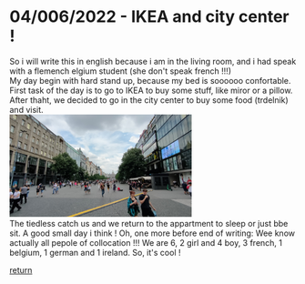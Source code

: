 # 04/006/2022 - IKEA and city center !
So i will write this in english because i am in the living room, and i had speak with a flemench elgium student (she don't speak french !!!)  
My day begin with hard stand up, because my bed is soooooo confortable. First task of the day is to go to IKEA to buy some stuff, like miror or a pillow. After thaht, we decided to go in the city center to buy some food (trdelnik) and visit.  
<img src="../../images/place_du_musee.jpg" alt="grand rue avec un musée au fond" width="320">  
The tiedless catch us and we return to the appartment to sleep or just bbe sit. A good small day i think ! 
Oh, one more before end of writing: Wee know actually all pepole of collocation !!! We are 6, 2 girl and 4 boy, 3 french, 1 belgium, 1 german and 1 ireland. So, it's cool !

[return](../README.md)